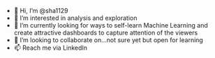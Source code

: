 - 👋 Hi, I’m @sha1129
- 👀 I’m interested in analysis and exploration
- 🌱 I’m currently looking for ways to self-learn Machine Learning and create attractive dashboards to capture attention of the viewers  
- 💞️ I’m looking to collaborate on...not sure yet but open for learning
- 📫 Reach me via LinkedIn

